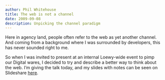 ```yaml
---
author: Phil Whitehouse
title: The web is not a channel
date: 2009-09-08
description: Unpicking the channel paradigm
---
```

Here in agency land, people often refer to the web as yet another channel. And coming from a background where I was surrounded by developers, this has never sounded right to me.

So when I was invited to present at an internal Loewy-wide event to pimp our Digital wares, I decided to try and describe a better way to think about the web. I’m giving the talk today, and my slides with notes can be seen on Slideshare [here](https://www.slideshare.net/philwhitehouse/the-web-is-not-a-channel).

